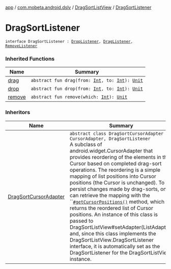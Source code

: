 [app](../../index.md) / [com.mobeta.android.dslv](../index.md) / [DragSortListView](index.md) / [DragSortListener](.)

# DragSortListener

`interface DragSortListener : `[`DropListener`](-drop-listener/index.md)`, `[`DragListener`](-drag-listener/index.md)`, `[`RemoveListener`](-remove-listener/index.md)

### Inherited Functions

| Name | Summary |
|---|---|
| [drag](-drag-listener/drag.md) | `abstract fun drag(from: `[`Int`](https://kotlinlang.org/api/latest/jvm/stdlib/kotlin/-int/index.html)`, to: `[`Int`](https://kotlinlang.org/api/latest/jvm/stdlib/kotlin/-int/index.html)`): `[`Unit`](https://kotlinlang.org/api/latest/jvm/stdlib/kotlin/-unit/index.html) |
| [drop](-drop-listener/drop.md) | `abstract fun drop(from: `[`Int`](https://kotlinlang.org/api/latest/jvm/stdlib/kotlin/-int/index.html)`, to: `[`Int`](https://kotlinlang.org/api/latest/jvm/stdlib/kotlin/-int/index.html)`): `[`Unit`](https://kotlinlang.org/api/latest/jvm/stdlib/kotlin/-unit/index.html) |
| [remove](-remove-listener/remove.md) | `abstract fun remove(which: `[`Int`](https://kotlinlang.org/api/latest/jvm/stdlib/kotlin/-int/index.html)`): `[`Unit`](https://kotlinlang.org/api/latest/jvm/stdlib/kotlin/-unit/index.html) |

### Inheritors

| Name | Summary |
|---|---|
| [DragSortCursorAdapter](../-drag-sort-cursor-adapter/index.md) | `abstract class DragSortCursorAdapter : CursorAdapter, DragSortListener`<br>A subclass of android.widget.CursorAdapter that provides reordering of the elements in the Cursor based on completed drag-sort operations. The reordering is a simple mapping of list positions into Cursor positions (the Cursor is unchanged). To persist changes made by drag-sorts, one can retrieve the mapping with the ``[`#getCursorPositions()`](../-drag-sort-cursor-adapter/get-cursor-positions.md) method, which returns the reordered list of Cursor positions. An instance of this class is passed to DragSortListView#setAdapter(ListAdapter) and, since this class implements the DragSortListView.DragSortListener interface, it is automatically set as the DragSortListener for the DragSortListView instance. |
